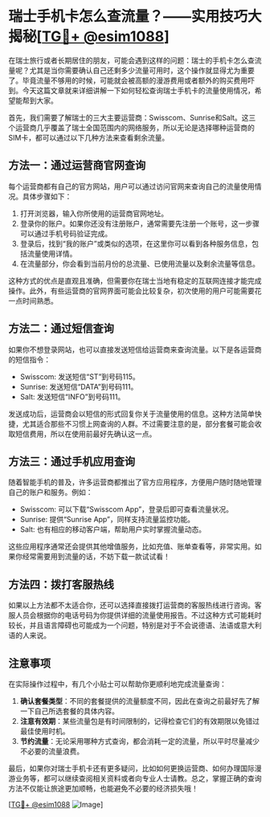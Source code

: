 # 瑞士手机卡怎么查流量？——实用技巧大揭秘[[TG💪+ @esim1088](https://t.me/s/esim1088)]

在瑞士旅行或者长期居住的朋友，可能会遇到这样的问题：瑞士的手机卡怎么查流量呢？尤其是当你需要确认自己还剩多少流量可用时，这个操作就显得尤为重要了。毕竟流量不够用的时候，可能就会被高额的漫游费用或者额外的购买费用吓到。今天这篇文章就来详细讲解一下如何轻松查询瑞士手机卡的流量使用情况，希望能帮到大家。

首先，我们需要了解瑞士的三大主要运营商：Swisscom、Sunrise和Salt。这三个运营商几乎覆盖了瑞士全国范围内的网络服务，所以无论是选择哪种运营商的SIM卡，都可以通过以下几种方法来查看剩余流量。

## 方法一：通过运营商官网查询

每个运营商都有自己的官方网站，用户可以通过访问官网来查询自己的流量使用情况。具体步骤如下：

1. 打开浏览器，输入你所使用的运营商官网地址。
2. 登录你的账户。如果你还没有注册账户，通常需要先注册一个账号，这一步骤可以通过手机号码验证完成。
3. 登录后，找到“我的账户”或类似的选项，在这里你可以看到各种服务信息，包括流量使用详情。
4. 在流量部分，你会看到当前月份的总流量、已使用流量以及剩余流量等信息。

这种方式的优点是直观且准确，但需要你在瑞士当地有稳定的互联网连接才能完成操作。此外，有些运营商的官网界面可能会比较复杂，初次使用的用户可能需要花一点时间熟悉。

## 方法二：通过短信查询

如果你不想登录网站，也可以直接发送短信给运营商来查询流量。以下是各运营商的短信指令：

- Swisscom: 发送短信“ST”到号码115。
- Sunrise: 发送短信“DATA”到号码111。
- Salt: 发送短信“INFO”到号码111。

发送成功后，运营商会以短信的形式回复你关于流量使用的信息。这种方法简单快捷，尤其适合那些不习惯上网查询的人群。不过需要注意的是，部分套餐可能会收取短信费用，所以在使用前最好先确认这一点。

## 方法三：通过手机应用查询

随着智能手机的普及，许多运营商都推出了官方应用程序，方便用户随时随地管理自己的账户和服务。例如：

- Swisscom: 可以下载“Swisscom App”，登录后即可查看流量状况。
- Sunrise: 提供“Sunrise App”，同样支持流量监控功能。
- Salt: 也有相应的移动客户端，帮助用户实时掌握流量动态。

这些应用程序通常还会提供其他增值服务，比如充值、账单查看等，非常实用。如果你经常需要用到流量的话，不妨下载一款试试看！

## 方法四：拨打客服热线

如果以上方法都不太适合你，还可以选择直接拨打运营商的客服热线进行咨询。客服人员会根据你的电话号码为你提供详细的流量使用报告。不过这种方式可能耗时较长，并且语言障碍也可能成为一个问题，特别是对于不会说德语、法语或意大利语的人来说。

## 注意事项

在实际操作过程中，有几个小贴士可以帮助你更顺利地完成流量查询：

1. **确认套餐类型**：不同的套餐提供的流量额度不同，因此在查询之前最好先了解一下自己所选套餐的具体内容。
2. **注意有效期**：某些流量包是有时间限制的，记得检查它们的有效期限以免错过最佳使用时机。
3. **节约流量**：无论采用哪种方式查询，都会消耗一定的流量，所以平时尽量减少不必要的流量浪费。

最后，如果你对瑞士手机卡还有更多疑问，比如如何更换运营商、如何办理国际漫游业务等，都可以继续查阅相关资料或者向专业人士请教。总之，掌握正确的查询方法不仅能让旅途更加顺畅，也能避免不必要的经济损失哦！

[[TG💪+ @esim1088](https://t.me/s/esim1088) ![Image](https://i.postimg.cc/4NQfJmqS/Snipaste-2025-05-13-00-14-12.png)]